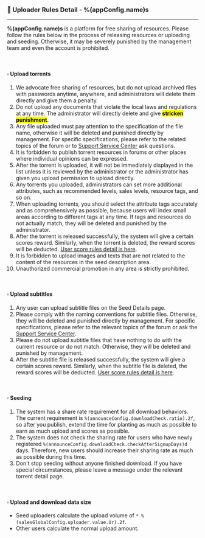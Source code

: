 ### :orange_book: Uploader Rules Detail - %(appConfig.name)s
---
**%(appConfig.name)s** is a platform for free sharing of resources. Please follow the rules below in the process of releasing resources or uploading and seeding. Otherwise, it may be severely punished by the management team and even the account is prohibited.

&emsp;

#### :white_small_square: Upload torrents
1. We advocate free sharing of resources, but do not upload archived files with passwords anytime, anywhere, and administrators will delete them directly and give them a penalty.
1. Do not upload any documents that violate the local laws and regulations at any time. The administrator will directly delete and give <mark>**stricken punishment**</mark>.
1. Any file uploaded must pay attention to the specification of the file name, otherwise it will be deleted and punished directly by management. For specific specifications, please refer to the related topics of the forum or to [Support Service Center](mailto:%(appConfig.admin)s) ask questions.
1. It is forbidden to publish torrent resources in forums or other places where individual opinions can be expressed.
1. After the torrent is uploaded, it will not be immediately displayed in the list unless it is reviewed by the administrator or the administrator has given you upload permission to upload directly.
1. Any torrents you uploaded, administrators can set more additional attributes, such as recommended levels, sales levels, resource tags, and so on.
1. When uploading torrents, you should select the attribute tags accurately and as comprehensively as possible, because users will index small areas according to different tags at any time. If tags and resources do not actually match, they will be deleted and punished by the administrator.
1. After the torrent is released successfully, the system will give a certain scores reward. Similarly, when the torrent is deleted, the reward scores will be deducted. [User score rules detail is here](/about/manual/scoreRules).
1. It is forbidden to upload images and texts that are not related to the content of the resources in the seed description area.
1. Unauthorized commercial promotion in any area is strictly prohibited.

&emsp;

#### :white_small_square: Upload subtitles

1. Any user can upload subtitle files on the Seed Details page.
1. Please comply with the naming conventions for subtitle files. Otherwise, they will be deleted and punished directly by management. For specific specifications, please refer to the relevant topics of the forum or ask the [Support Service Center](mailto:%(appConfig.admin)s).
1. Please do not upload subtitle files that have nothing to do with the current resource or do not match. Otherwise, they will be deleted and punished by management.
1. After the subtitle file is released successfully, the system will give a certain scores reward. Similarly, when the subtitle file is deleted, the reward scores will be deducted. [User score rules detail is here](/about/manual/scoreRules).

&emsp;

#### :white_small_square: Seeding

1. The system has a share rate requirement for all download behaviors. The current requirement is `%(announceConfig.downloadCheck.ratio).2f`, so after you publish, extend the time for planting as much as possible to earn as much upload and scores as possible.
1. The system does not check the sharing rate for users who have newly registered `%(announceConfig.downloadCheck.checkAfterSignupDays)d` days. Therefore, new users should increase their sharing rate as much as possible during this time.
1. Don't stop seeding without anyone finished download. If you have special circumstances, please leave a message under the relevant torrent detail page.

&emsp;

#### :white_small_square: Upload and download data size

* Seed uploaders calculate the upload volume of `* %(salesGlobalConfig.uploader.value.Ur).2f`.
* Other users calculate the normal upload amount.